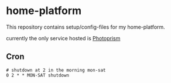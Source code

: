 # home-platform

This repository contains setup/config-files for my home-platform.

currently the only service hosted is [Photoprism](./photoprism/README.md)

## Cron

```
# shutdown at 2 in the morning mon-sat
0 2 * * MON-SAT shutdown
```
